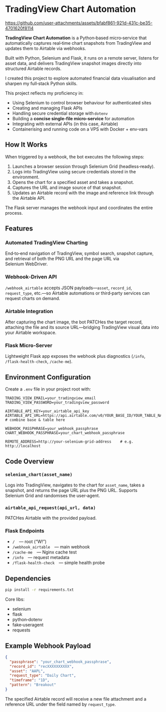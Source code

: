 # TradingView Chart Automation

https://github.com/user-attachments/assets/bfabf861-921d-431c-be35-4701620f8114

**TradingView Chart Automation** is a Python‑based micro‑service that automatically captures real‑time chart snapshots from TradingView and updates them to Airtable via webhooks.  

Built with Python, Selenium and Flask, it runs on a remote server, listens for asset data, and delivers TradingView snapshot images directly into structured Airtable records.

I created this project to explore automated financial data visualisation and sharpen my full‑stack Python skills.

This project reflects my proficiency in:

- Using Selenium to control browser behaviour for authenticated sites
- Creating and managing Flask APIs
- Handling secure credential storage with `dotenv`
- Building a **concise single‑file micro‑service** for automation
- Integrating with external APIs (in this case, Airtable)
- Containerising and running code on a VPS with Docker + env‑vars

## How It Works

When triggered by a webhook, the bot executes the following steps:

1. Launches a browser session through Selenium Grid (headless‑ready).
2. Logs into TradingView using secure credentials stored in the environment.
3. Opens the chart for a specified asset and takes a snapshot.
4. Captures the URL and image source of that snapshot.
5. Updates an Airtable record with the image and reference link through the Airtable API.

The Flask server manages the webhook input and coordinates the entire process.

## Features

### Automated TradingView Charting
End‑to‑end navigation of TradingView, symbol search, snapshot capture, and retrieval of both the PNG URL and the page URL via Selenium WebDriver.

### Webhook‑Driven API
`/webhook_airtable` accepts JSON payloads—`asset`, `record_id`, `request_type`, etc.—so Airtable automations or third‑party services can request charts on demand.

### Airtable Integration
After capturing the chart image, the bot PATCHes the target record, attaching the file and its source URL—bridging TradingView visual data into your Airtable workspace.

### Flask Micro‑Server
Lightweight Flask app exposes the webhook plus diagnostics (`/info`, `/flask-health-check`, `/cache-me`).

## Environment Configuration

Create a `.env` file in your project root with:

```env
TRADING_VIEW_EMAIL=your_tradingview_email
TRADING_VIEW_PASSWORD=your_tradingview_password

AIRTABLE_API_KEY=your_airtable_api_key
AIRTABLE_API_URL=https://api.airtable.com/v0/YOUR_BASE_ID/YOUR_TABLE_NAME   # combine base & table here

WEBHOOK_PASSPHRASE=your_webhook_passphrase
CHART_WEBHOOK_PASSPHRASE=your_chart_webhook_passphrase

REMOTE_ADDRESS=http://your-selenium-grid-address    # e.g. http://localhost
````

## Code Overview

### `selenium_chart(asset_name)`

Logs into TradingView, navigates to the chart for `asset_name`, takes a snapshot, and returns the page URL plus the PNG URL. Supports Selenium Grid and randomises the user‑agent.

### `airtable_api_request(api_url, data)`

PATCHes Airtable with the provided payload.

### Flask Endpoints

* `/` — root (“W!”)
* `/webhook_airtable` — main webhook
* `/cache-me` — Nginx cache test
* `/info` — request metadata
* `/flask-health-check` — simple health probe

## Dependencies

```bash
pip install -r requirements.txt
```

Core libs:

* selenium
* flask
* python‑dotenv
* fake‑useragent
* requests

## Example Webhook Payload

```json
{
  "passphrase": "your_chart_webhook_passphrase",
  "record_id": "recXXXXXXXXXX",
  "asset": "AAPL",
  "request_type": "Daily Chart",
  "timeframe": "1D",
  "pattern": "Breakout"
}
```

The specified Airtable record will receive a new file attachment and a reference URL under the field named by `request_type`.

